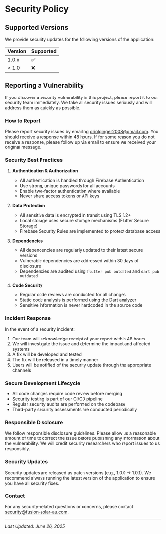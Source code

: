 # Security Policy

## Supported Versions

We provide security updates for the following versions of the application:

| Version | Supported          |
| ------- | ------------------ |
| 1.0.x   | :white_check_mark: |
| < 1.0   | :x:                |

## Reporting a Vulnerability

If you discover a security vulnerability in this project, please report it to our security team immediately. We take all security issues seriously and will address them as quickly as possible.

### How to Report

Please report security issues by emailing [oriolginger2008@gmail.com](mailto:security@fusion-solar-au.com). You should receive a response within 48 hours. If for some reason you do not receive a response, please follow up via email to ensure we received your original message.

### Security Best Practices

1. **Authentication & Authorization**
   - All authentication is handled through Firebase Authentication
   - Use strong, unique passwords for all accounts
   - Enable two-factor authentication where available
   - Never share access tokens or API keys

2. **Data Protection**
   - All sensitive data is encrypted in transit using TLS 1.2+
   - Local storage uses secure storage mechanisms (Flutter Secure Storage)
   - Firebase Security Rules are implemented to protect database access

3. **Dependencies**
   - All dependencies are regularly updated to their latest secure versions
   - Vulnerable dependencies are addressed within 30 days of disclosure
   - Dependencies are audited using `flutter pub outdated` and `dart pub outdated`

4. **Code Security**
   - Regular code reviews are conducted for all changes
   - Static code analysis is performed using the Dart analyzer
   - Sensitive information is never hardcoded in the source code

### Incident Response

In the event of a security incident:

1. Our team will acknowledge receipt of your report within 48 hours
2. We will investigate the issue and determine the impact and affected systems
3. A fix will be developed and tested
4. The fix will be released in a timely manner
5. Users will be notified of the security update through the appropriate channels

### Secure Development Lifecycle

- All code changes require code review before merging
- Security testing is part of our CI/CD pipeline
- Regular security audits are performed on the codebase
- Third-party security assessments are conducted periodically

### Responsible Disclosure

We follow responsible disclosure guidelines. Please allow us a reasonable amount of time to correct the issue before publishing any information about the vulnerability. We will credit security researchers who report issues to us responsibly.

### Security Updates

Security updates are released as patch versions (e.g., 1.0.0 → 1.0.1). We recommend always running the latest version of the application to ensure you have all security fixes.

### Contact

For any security-related questions or concerns, please contact [security@fusion-solar-au.com](mailto:security@fusion-solar-au.com).

---
*Last Updated: June 26, 2025*
